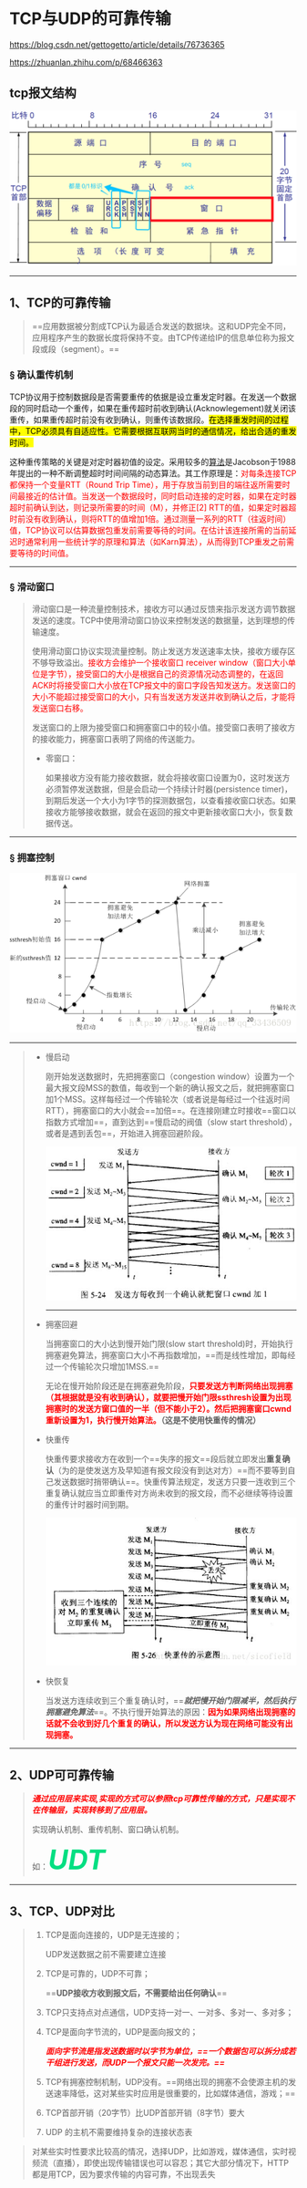 # TCP与UDP的可靠传输

https://blog.csdn.net/gettogetto/article/details/76736365

https://zhuanlan.zhihu.com/p/68466363

## tcp报文结构

![image-20200312113032562](../PicSource/image-20200312113032562.png)

------



## 1、TCP的可靠传输

> ==应用数据被分割成TCP认为最适合发送的数据块。这和UDP完全不同，应用程序产生的数据长度将保持不变。由TCP传递给IP的信息单位称为报文段或段（segment）。==

### &sect; 确认重传机制

TCP协议用于控制数据段是否需要重传的依据是设立重发定时器。在发送一个数据段的同时启动一个重传，如果在重传超时前收到确认(Acknowlegement)就关闭该重传，如果重传超时前没有收到确认，则重传该数据段。<mark>在选择重发时间的过程中，TCP必须具有自适应性。它需要根据互联网当时的通信情况，给出合适的重发时间。</mark>

这种重传策略的关键是对定时器初值的设定。采用较多的[算法](http://lib.csdn.net/base/datastructure)是Jacobson于1988年提出的一种不断调整超时时间间隔的动态算法。其工作原理是：<font color='red'>对每条连接TCP都保持一个变量RTT（Round Trip Time），用于存放当前到目的端往返所需要时间最接近的估计值。当发送一个数据段时，同时启动连接的定时器，如果在定时器超时前确认到达，则记录所需要的时间（M），并修正[2] RTT的值，如果定时器超时前没有收到确认，则将RTT的值增加1倍。通过测量一系列的RTT（往返时间）值，TCP协议可以估算数据包重发前需要等待的时间。在估计该连接所需的当前延迟时通常利用一些统计学的原理和算法（如Karn算法），从而得到TCP重发之前需要等待的时间值。</font>

------

### &sect; 滑动窗口

> 滑动窗口是一种流量控制技术，接收方可以通过反馈来指示发送方调节数据发送的速度。TCP中使用滑动窗口协议来控制发送的数据量，达到理想的传输速度。
>
> 使用滑动窗口协议实现流量控制。防止发送方发送速率太快，接收方缓存区不够导致溢出。<font color='red'>接收方会维护一个接收窗口 receiver window（窗口大小单位是字节），接受窗口的大小是根据自己的资源情况动态调整的，在返回ACK时将接受窗口大小放在TCP报文中的窗口字段告知发送方。发送窗口的大小不能超过接受窗口的大小，只有当发送方发送并收到确认之后，才能将发送窗口右移。</font>
>
> 发送窗口的上限为接受窗口和拥塞窗口中的较小值。接受窗口表明了接收方的接收能力，拥塞窗口表明了网络的传送能力。
>
> - 零窗口：
>
>   如果接收方没有能力接收数据，就会将接收窗口设置为0，这时发送方必须暂停发送数据，但是会启动一个持续计时器(persistence timer)，到期后发送一个大小为1字节的探测数据包，以查看接收窗口状态。如果接收方能够接收数据，就会在返回的报文中更新接收窗口大小，恢复数据传送。

------

### &sect; 拥塞控制

![拥塞控制](../PicSource/20191129153624025_28293.png)

------



> - 慢启动
>
>   刚开始发送数据时，先把拥塞窗口（congestion window）设置为一个最大报文段MSS的数值，每收到一个新的确认报文之后，就把拥塞窗口加1个MSS。这样每经过一个传输轮次（或者说是每经过一个往返时间RTT），拥塞窗口的大小就会==加倍==。在连接刚建立时接收==窗口以指数方式增加==，直到达到==慢启动的阀值（slow start threshold），或者是遇到丢包==，开始进入拥塞回避阶段。
>
>   ![slow start](../PicSource/20191129155345024_11142.png)
>
>   ------
>
>   
>
> - 拥塞回避
>
>   当拥塞窗口的大小达到慢开始门限(slow start threshold)时，开始执行拥塞避免算法，拥塞窗口大小不再指数增加，==而是线性增加，即每经过一个传输轮次只增加1MSS.==
>
>   无论在慢开始阶段还是在拥塞避免阶段，<font color='red'>**只要发送方判断网络出现拥塞（其根据就是没有收到确认），就要把慢开始门限ssthresh设置为出现拥塞时的发送方窗口值的一半（但不能小于2）。然后把拥塞窗口cwnd重新设置为1，执行慢开始算法。**</font>**（这是不使用快重传的情况）**
>
> - 快重传
>
>   快重传要求接收方在收到一个==失序的报文==段后就立即发出**重复确认**（为的是使发送方及早知道有报文段没有到达对方）==而不要等到自己发送数据时捎带确认==。快重传算法规定，发送方只要一连收到三个重复确认就应当立即重传对方尚未收到的报文段，而不必继续等待设置的重传计时器时间到期。
>
>   ![快重传](../PicSource/20191129161026032_32431.png)
>
>   
>
> - 快恢复
>
>   当发送方连续收到三个重复确认时，==***就把慢开始门限减半，然后执行拥塞避免算法***==。不执行慢开始算法的原因：<font color='red'>**因为如果网络出现拥塞的话就不会收到好几个重复的确认，所以发送方认为现在网络可能没有出现拥塞。**</font>

------

## 2、UDP可可靠传输

> <font color='red'>***通过应用层来实现,实现的方式可以参照tcp可靠性传输的方式，只是实现不在传输层，实现转移到了应用层。***</font>
>
> 实现确认机制、重传机制、窗口确认机制。
>
> 如：<font color='#02DF82' size=8>***UDT***</font>

------

## 3、TCP、UDP对比

> 1. TCP是面向连接的，UDP是无连接的；
>
>    UDP发送数据之前不需要建立连接
>
> 2. TCP是可靠的，UDP不可靠；
>
>    ==**UDP接收方收到报文后，不需要给出任何确认**==
>
> 3. TCP只支持点对点通信，UDP支持一对一、一对多、多对一、多对多；
>
> 4. TCP是面向字节流的，UDP是面向报文的；
>
>    <font color='red'>***面向字节流是指发送数据时以字节为单位，==一个数据包可以拆分成若干组进行发送，而UDP一个报文只能一次发完。==***</font>
>
> 5. TCP有拥塞控制机制，UDP没有。==网络出现的拥塞不会使源主机的发送速率降低，这对某些实时应用是很重要的，比如媒体通信，游戏；==
>
> 6. TCP首部开销（20字节）比UDP首部开销（8字节）要大
>
> 7. UDP 的主机不需要维持复杂的连接状态表

> 对某些实时性要求比较高的情况，选择UDP，比如游戏，媒体通信，实时视频流（直播），即使出现传输错误也可以容忍；其它大部分情况下，HTTP都是用TCP，因为要求传输的内容可靠，不出现丢失